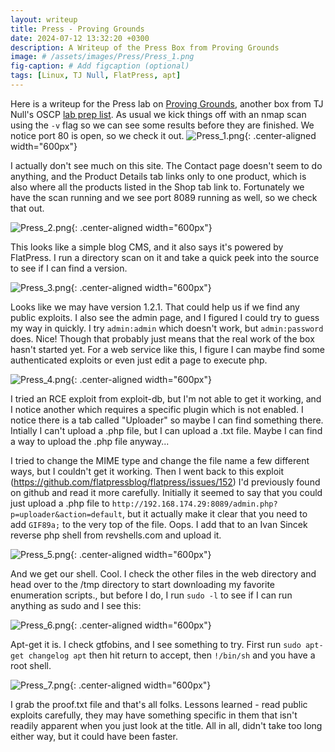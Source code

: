 ```yaml
---
layout: writeup
title: Press - Proving Grounds
date: 2024-07-12 13:32:20 +0300
description: A Writeup of the Press Box from Proving Grounds
image: # /assets/images/Press/Press_1.png
fig-caption: # Add figcaption (optional)
tags: [Linux, TJ Null, FlatPress, apt]
---
```


Here is a writeup for the Press lab on [Proving Grounds](https://www.offsec.com/labs/), another box from TJ Null's OSCP [lab prep list](https://docs.google.com/spreadsheets/u/1/d/1dwSMIAPIam0PuRBkCiDI88pU3yzrqqHkDtBngUHNCw8/htmlview#). As usual we kick things off with an nmap scan using the `-v` flag so we can see some results before they are finished. We notice port 80 is open, so we check it out. 
![Press_1.png](/assets/images/Press/Press_1.png){: .center-aligned width="600px"}

I actually don't see much on this site. The Contact page doesn't seem to do anything, and the Product Details tab links only to one product, which is also where all the products listed in the Shop tab link to. Fortunately we have the scan running and we see port 8089 running as well, so we check that out. 

![Press_2.png](/assets/images/Press/Press_2.png){: .center-aligned width="600px"}

This looks like a simple blog CMS, and it also says it's powered by FlatPress. I run a directory scan on it and take a quick peek into the source to see if I can find a version. 

![Press_3.png](/assets/images/Press/Press_3.png){: .center-aligned width="600px"}

Looks like we may have version 1.2.1. That could help us if we find any public exploits. I also see the admin page, and I figured I could try to guess my way in quickly. I try `admin:admin` which doesn't work, but `admin:password` does. Nice! Though that probably just means that the real work of the box hasn't started yet. For a web service like this, I figure I can maybe find some authenticated exploits or even just edit a page to execute php. 

![Press_4.png](/assets/images/Press/Press_4.png){: .center-aligned width="600px"}

I tried an RCE exploit from exploit-db, but I'm not able to get it working, and I notice another which requires a specific plugin which is not enabled. I notice there is a tab called "Uploader" so maybe I can find something there. Intially I can't upload a .php file, but I can upload a .txt file. Maybe I can find a way to upload the .php file anyway...

I tried to change the MIME type and change the file name a few different ways, but I couldn't get it working. Then I went back to this exploit (https://github.com/flatpressblog/flatpress/issues/152) I'd previously found on github and read it more carefully. Initially it seemed to say that you could just upload a .php file to `http://192.168.174.29:8089/admin.php?p=uploader&action=default`, but it actually make it clear that you need to add `GIF89a;` to the very top of the file. Oops. I add that to an Ivan Sincek reverse php shell from revshells.com and upload it. 

![Press_5.png](/assets/images/Press/Press_5.png){: .center-aligned width="600px"}

And we get our shell. Cool. I check the other files in the web directory and head over to the /tmp directory to start downloading my favorite enumeration scripts., but before I do, I run `sudo -l` to see if I can run anything as sudo and I see this: 

![Press_6.png](/assets/images/Press/Press_6.png){: .center-aligned width="600px"}

Apt-get it is. I check gtfobins, and I see something to try. First run `sudo apt-get changelog apt` then hit return to accept, then `!/bin/sh` and you have a root shell. 

![Press_7.png](/assets/images/Press/Press_7.png){: .center-aligned width="600px"}

I grab the proof.txt file and that's all folks. Lessons learned - read public exploits carefully, they may have something specific in them that isn't readily apparent when you just look at the title. All in all, didn't take too long either way, but it could have been faster. 

